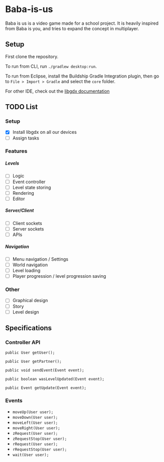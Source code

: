# Baba-is-us
Baba is us is a video game made for a school project. It is heavily inspired from Baba is you, and tries to expand the concept in multiplayer.

## Setup

First clone the repository.

To run from CLI, run `./gradlew desktop:run`.

To run from Eclipse, install the Buildship Gradle Integration plugin, then go to `File > Import > Gradle` and select the `core` folder.

For other IDE, check out the [libgdx documentation](https://libgdx.badlogicgames.com/documentation/gettingstarted/Importing%20into%20IDE.html)

## TODO List

### Setup

- [x]  Install libgdx on all our devices
- [ ]  Assign tasks

### Features

##### Levels

- [ ] Logic
- [ ] Event controller
- [ ] Level state storing
- [ ] Rendering
- [ ] Editor

##### Server/Client

- [ ] Client sockets
- [ ] Server sockets
- [ ] APIs

##### Navigation

- [ ] Menu navigation / Settings
- [ ] World navigation
- [ ] Level loading
- [ ] Player progression / level progression saving

### Other

- [ ] Graphical design
- [ ] Story
- [ ] Level design

## Specifications

### Controller API

`public User getUser();`

`public User getPartner();`

`public void sendEvent(Event event);`

`public boolean wasLevelUpdated(Event event);`

`public Event getUpdate(Event event);`

### Events

* `moveUp(User user);`
* `moveDown(User user);`
* `moveLeft(User user);`
* `moveRight(User user);`
* `zRequest(User user);`
* `zRequestStop(User user);`
* `rRequest(User user);`
* `rRequestStop(User user);`
* `wait(User user);`
